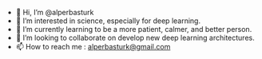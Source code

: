 - 👋 Hi, I’m @alperbasturk
- 👀 I’m interested in science, especially for deep learning.
- 🌱 I’m currently learning to be a more patient, calmer, and better person.
- 💞️ I’m looking to collaborate on develop new deep learning architectures.
- 📫 How to reach me : alperbasturk@gmail.com

<!---
alperbasturk/alperbasturk is a ✨ special ✨ repository because its `README.md` (this file) appears on your GitHub profile.
You can click the Preview link to take a look at your changes.
--->

